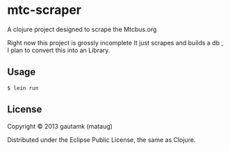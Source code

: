 # mtc-scraper

A clojure project designed to scrape the Mtcbus.org

Right now this project is grossly incomplete
It just scrapes and builds a db , I plan to convert this into an Library.

## Usage

`$ lein run`

## License

Copyright © 2013 gautamk (mataug)

Distributed under the Eclipse Public License, the same as Clojure.
